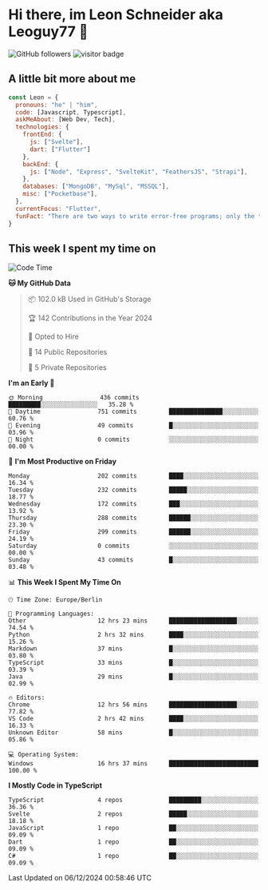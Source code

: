 # Hi there, im Leon Schneider aka Leoguy77 👋

![GitHub followers](https://img.shields.io/github/followers/leoguy77.svg?style=social&label=Followers) ![visitor badge](https://vbr.nathanchung.dev/badge?page_id=Leoguy77)

## A little bit more about me

```javascript
const Leon = {
  pronouns: "he" | "him",
  code: [Javascript, Typescript],
  askMeAbout: [Web Dev, Tech],
  technologies: {
    frontEnd: {
      js: ["Svelte"],
      dart: ["Flutter"]
    },
    backEnd: {
      js: ["Node", "Express", "SvelteKit", "FeathersJS", "Strapi"],
    },
    databases: ["MongoDB", "MySql", "MSSQL"],
    misc: ["Pocketbase"],
  },
  currentFocus: "Flutter",
  funFact: "There are two ways to write error-free programs; only the third one works"
}
```

## This week I spent my time on

<!--START_SECTION:waka-->
![Code Time](http://img.shields.io/badge/Code%20Time-334%20hrs%2025%20mins-blue)

**🐱 My GitHub Data** 

> 📦 102.0 kB Used in GitHub's Storage 
 > 
> 🏆 142 Contributions in the Year 2024
 > 
> 💼 Opted to Hire
 > 
> 📜 14 Public Repositories 
 > 
> 🔑 5 Private Repositories 
 > 
**I'm an Early 🐤** 

```text
🌞 Morning                436 commits         █████████░░░░░░░░░░░░░░░░   35.28 % 
🌆 Daytime                751 commits         ███████████████░░░░░░░░░░   60.76 % 
🌃 Evening                49 commits          █░░░░░░░░░░░░░░░░░░░░░░░░   03.96 % 
🌙 Night                  0 commits           ░░░░░░░░░░░░░░░░░░░░░░░░░   00.00 % 
```
📅 **I'm Most Productive on Friday** 

```text
Monday                   202 commits         ████░░░░░░░░░░░░░░░░░░░░░   16.34 % 
Tuesday                  232 commits         █████░░░░░░░░░░░░░░░░░░░░   18.77 % 
Wednesday                172 commits         ███░░░░░░░░░░░░░░░░░░░░░░   13.92 % 
Thursday                 288 commits         ██████░░░░░░░░░░░░░░░░░░░   23.30 % 
Friday                   299 commits         ██████░░░░░░░░░░░░░░░░░░░   24.19 % 
Saturday                 0 commits           ░░░░░░░░░░░░░░░░░░░░░░░░░   00.00 % 
Sunday                   43 commits          █░░░░░░░░░░░░░░░░░░░░░░░░   03.48 % 
```


📊 **This Week I Spent My Time On** 

```text
🕑︎ Time Zone: Europe/Berlin

💬 Programming Languages: 
Other                    12 hrs 23 mins      ███████████████████░░░░░░   74.54 % 
Python                   2 hrs 32 mins       ████░░░░░░░░░░░░░░░░░░░░░   15.26 % 
Markdown                 37 mins             █░░░░░░░░░░░░░░░░░░░░░░░░   03.80 % 
TypeScript               33 mins             █░░░░░░░░░░░░░░░░░░░░░░░░   03.39 % 
Java                     29 mins             █░░░░░░░░░░░░░░░░░░░░░░░░   02.99 % 

🔥 Editors: 
Chrome                   12 hrs 56 mins      ███████████████████░░░░░░   77.82 % 
VS Code                  2 hrs 42 mins       ████░░░░░░░░░░░░░░░░░░░░░   16.33 % 
Unknown Editor           58 mins             █░░░░░░░░░░░░░░░░░░░░░░░░   05.86 % 

💻 Operating System: 
Windows                  16 hrs 37 mins      █████████████████████████   100.00 % 
```

**I Mostly Code in TypeScript** 

```text
TypeScript               4 repos             █████████░░░░░░░░░░░░░░░░   36.36 % 
Svelte                   2 repos             █████░░░░░░░░░░░░░░░░░░░░   18.18 % 
JavaScript               1 repo              ██░░░░░░░░░░░░░░░░░░░░░░░   09.09 % 
Dart                     1 repo              ██░░░░░░░░░░░░░░░░░░░░░░░   09.09 % 
C#                       1 repo              ██░░░░░░░░░░░░░░░░░░░░░░░   09.09 % 
```




 Last Updated on 06/12/2024 00:58:46 UTC
<!--END_SECTION:waka-->
